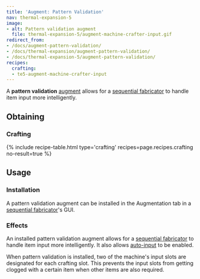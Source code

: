 ```yaml
---
title: 'Augment: Pattern Validation'
nav: thermal-expansion-5
image:
- alt: Pattern validation augment
  file: thermal-expansion-5/augment-machine-crafter-input.gif
redirect_from:
- /docs/augment-pattern-validation/
- /docs/thermal-expansion/augment-pattern-validation/
- /docs/thermal-expansion-5/augment-pattern-validation/
recipes:
  crafting:
  - te5-augment-machine-crafter-input
---
```


A **pattern validation** [augment](/docs/1.12/thermal-expansion-5/augments/) allows for a [sequential
fabricator](/docs/1.12/thermal-expansion-5/sequential-fabricator/) to handle item input more
intelligently.


Obtaining
---------

### Crafting
{% include recipe-table.html type='crafting' recipes=page.recipes.crafting no-result=true %}


Usage
-----

### Installation
A pattern validation augment can be installed in the Augmentation tab in a
[sequential fabricator](/docs/1.12/thermal-expansion-5/sequential-fabricator/)'s GUI.

### Effects
An installed pattern validation augment allows for a [sequential
fabricator](/docs/1.12/thermal-expansion-5/sequential-fabricator/) to handle item input more
intelligently. It also allows
[auto-input](/docs/1.12/thermal-expansion-5/sequential-fabricator/#input-and-output) to be enabled.

When pattern validation is installed, two of the machine's input slots are
designated for each crafting slot. This prevents the input slots from getting
clogged with a certain item when other items are also required.
